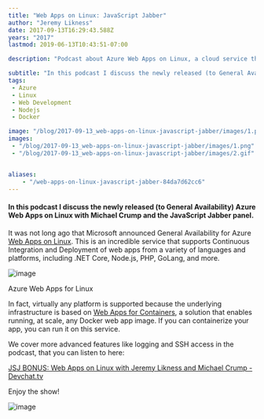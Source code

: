 ```yaml
---
title: "Web Apps on Linux: JavaScript Jabber"
author: "Jeremy Likness"
date: 2017-09-13T16:29:43.588Z
years: "2017"
lastmod: 2019-06-13T10:43:51-07:00

description: "Podcast about Azure Web Apps on Linux, a cloud service that supports CI/CD for Docker containers, Node.js, PHP, GoLang and more!"

subtitle: "In this podcast I discuss the newly released (to General Availability) Azure Web Apps on Linux with Michael Crump on JavaScript Jabber."
tags:
 - Azure 
 - Linux 
 - Web Development 
 - Nodejs 
 - Docker 

image: "/blog/2017-09-13_web-apps-on-linux-javascript-jabber/images/1.png" 
images:
 - "/blog/2017-09-13_web-apps-on-linux-javascript-jabber/images/1.png" 
 - "/blog/2017-09-13_web-apps-on-linux-javascript-jabber/images/2.gif" 


aliases:
    - "/web-apps-on-linux-javascript-jabber-84da7d62cc6"
---
```


#### In this podcast I discuss the newly released (to General Availability) Azure Web Apps on Linux with Michael Crump and the JavaScript Jabber panel.

It was not long ago that Microsoft announced General Availability for Azure [Web Apps on Linux](https://jlik.me/bbu). This is an incredible service that supports Continuous Integration and Deployment of web apps from a variety of languages and platforms, including .NET Core, Node.js, PHP, GoLang, and more.




![image](/blog/2017-09-13_web-apps-on-linux-javascript-jabber/images/1.png)

Azure Web Apps for Linux



In fact, virtually any platform is supported because the underlying infrastructure is based on [Web Apps for Containers](https://jlik.me/bbw), a solution that enables running, at scale, any Docker web app image. If you can containerize your app, you can run it on this service.

We cover more advanced features like logging and SSH access in the podcast, that you can listen to here:

[JSJ BONUS: Web Apps on Linux with Jeremy Likness and Michael Crump - Devchat.tv](https://devchat.tv/js-jabber/jsj-bonus-web-apps-linux-jeremy-likness-michael-crump)


Enjoy the show!




![image](/blog/2017-09-13_web-apps-on-linux-javascript-jabber/images/2.gif)
